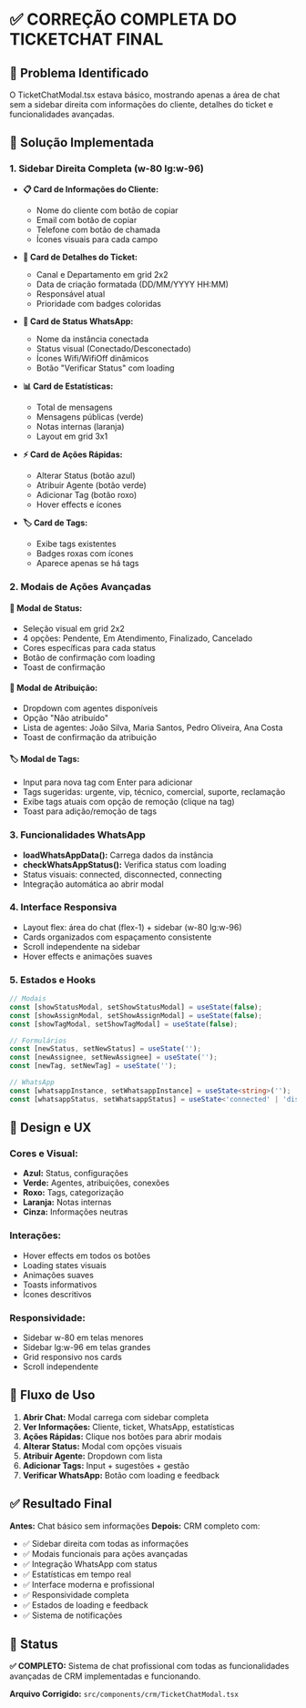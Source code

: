 # ✅ CORREÇÃO COMPLETA DO TICKETCHAT FINAL

## 🎯 Problema Identificado
O TicketChatModal.tsx estava básico, mostrando apenas a área de chat sem a sidebar direita com informações do cliente, detalhes do ticket e funcionalidades avançadas.

## 🔧 Solução Implementada

### **1. Sidebar Direita Completa (w-80 lg:w-96)**
- **📋 Card de Informações do Cliente:**
  - Nome do cliente com botão de copiar
  - Email com botão de copiar  
  - Telefone com botão de chamada
  - Ícones visuais para cada campo

- **📄 Card de Detalhes do Ticket:**
  - Canal e Departamento em grid 2x2
  - Data de criação formatada (DD/MM/YYYY HH:MM)
  - Responsável atual
  - Prioridade com badges coloridas

- **📱 Card de Status WhatsApp:**
  - Nome da instância conectada
  - Status visual (Conectado/Desconectado)
  - Ícones Wifi/WifiOff dinâmicos
  - Botão "Verificar Status" com loading

- **📊 Card de Estatísticas:**
  - Total de mensagens
  - Mensagens públicas (verde)
  - Notas internas (laranja)
  - Layout em grid 3x1

- **⚡ Card de Ações Rápidas:**
  - Alterar Status (botão azul)
  - Atribuir Agente (botão verde)
  - Adicionar Tag (botão roxo)
  - Hover effects e ícones

- **🏷️ Card de Tags:**
  - Exibe tags existentes
  - Badges roxas com ícones
  - Aparece apenas se há tags

### **2. Modais de Ações Avançadas**

#### **🎯 Modal de Status:**
- Seleção visual em grid 2x2
- 4 opções: Pendente, Em Atendimento, Finalizado, Cancelado
- Cores específicas para cada status
- Botão de confirmação com loading
- Toast de confirmação

#### **👥 Modal de Atribuição:**
- Dropdown com agentes disponíveis
- Opção "Não atribuído"
- Lista de agentes: João Silva, Maria Santos, Pedro Oliveira, Ana Costa
- Toast de confirmação da atribuição

#### **🏷️ Modal de Tags:**
- Input para nova tag com Enter para adicionar
- Tags sugeridas: urgente, vip, técnico, comercial, suporte, reclamação
- Exibe tags atuais com opção de remoção (clique na tag)
- Toast para adição/remoção de tags

### **3. Funcionalidades WhatsApp**
- **loadWhatsAppData():** Carrega dados da instância
- **checkWhatsAppStatus():** Verifica status com loading
- Status visuais: connected, disconnected, connecting
- Integração automática ao abrir modal

### **4. Interface Responsiva**
- Layout flex: área do chat (flex-1) + sidebar (w-80 lg:w-96)
- Cards organizados com espaçamento consistente
- Scroll independente na sidebar
- Hover effects e animações suaves

### **5. Estados e Hooks**
```typescript
// Modais
const [showStatusModal, setShowStatusModal] = useState(false);
const [showAssignModal, setShowAssignModal] = useState(false);
const [showTagModal, setShowTagModal] = useState(false);

// Formulários
const [newStatus, setNewStatus] = useState('');
const [newAssignee, setNewAssignee] = useState('');
const [newTag, setNewTag] = useState('');

// WhatsApp
const [whatsappInstance, setWhatsappInstance] = useState<string>('');
const [whatsappStatus, setWhatsappStatus] = useState<'connected' | 'disconnected' | 'connecting'>('disconnected');
```

## 🎨 Design e UX

### **Cores e Visual:**
- **Azul:** Status, configurações
- **Verde:** Agentes, atribuições, conexões
- **Roxo:** Tags, categorização
- **Laranja:** Notas internas
- **Cinza:** Informações neutras

### **Interações:**
- Hover effects em todos os botões
- Loading states visuais
- Animações suaves
- Toasts informativos
- Ícones descritivos

### **Responsividade:**
- Sidebar w-80 em telas menores
- Sidebar lg:w-96 em telas grandes
- Grid responsivo nos cards
- Scroll independente

## 🔄 Fluxo de Uso

1. **Abrir Chat:** Modal carrega com sidebar completa
2. **Ver Informações:** Cliente, ticket, WhatsApp, estatísticas
3. **Ações Rápidas:** Clique nos botões para abrir modais
4. **Alterar Status:** Modal com opções visuais
5. **Atribuir Agente:** Dropdown com lista
6. **Adicionar Tags:** Input + sugestões + gestão
7. **Verificar WhatsApp:** Botão com loading e feedback

## ✅ Resultado Final

**Antes:** Chat básico sem informações
**Depois:** CRM completo com:
- ✅ Sidebar direita com todas as informações
- ✅ Modais funcionais para ações avançadas  
- ✅ Integração WhatsApp com status
- ✅ Estatísticas em tempo real
- ✅ Interface moderna e profissional
- ✅ Responsividade completa
- ✅ Estados de loading e feedback
- ✅ Sistema de notificações

## 🚀 Status
**✅ COMPLETO:** Sistema de chat profissional com todas as funcionalidades avançadas de CRM implementadas e funcionando.

**Arquivo Corrigido:** `src/components/crm/TicketChatModal.tsx` 